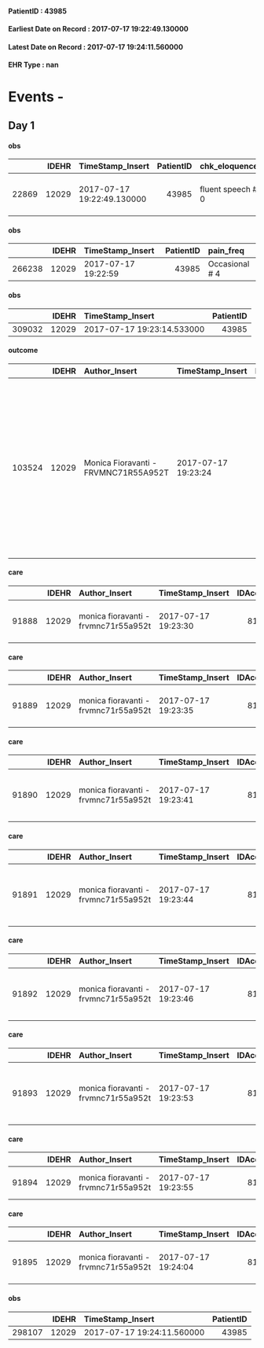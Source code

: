 
#### PatientID : 43985
#### Earliest Date on Record : 2017-07-17 19:22:49.130000
#### Latest Date on Record : 2017-07-17 19:24:11.560000
#### EHR Type : nan

# Events - 

## Day 1

#### obs
|       |   IDEHR | TimeStamp_Insert           |   PatientID | chk_eloquence     | asthenia     | body_temp    | agitation_behavior_freq   | mood                                              | cognitive_state   |
|------:|--------:|:---------------------------|------------:|:------------------|:-------------|:-------------|:--------------------------|:--------------------------------------------------|:------------------|
| 22869 |   12029 | 2017-07-17 19:22:49.130000 |       43985 | fluent speech # 0 | Moderate # 2 | Apyrexia # 0 | quiet # 0                 | Apathy # 00; # 03 demoralization; loneliness # 12 | Polished # 2      |

#### obs
|        |   IDEHR | TimeStamp_Insert    |   PatientID | pain_freq      |
|-------:|--------:|:--------------------|------------:|:---------------|
| 266238 |   12029 | 2017-07-17 19:22:59 |       43985 | Occasional # 4 |

#### obs
|        |   IDEHR | TimeStamp_Insert           |   PatientID |
|-------:|--------:|:---------------------------|------------:|
| 309032 |   12029 | 2017-07-17 19:23:14.533000 |       43985 |

#### outcome
|        |   IDEHR | Author_Insert                        | TimeStamp_Insert    |   PatientID |   IDDigitalSignDocument |   IDPAI_VIDAS | opt_problem               |   opt_problem_num | opt_obiettivo                                                                       |   opt_obiettivo_num | opt_stato_problema   |   opt_stato_problema_num | opt_interventi                                                                                                                                                                                                            |   opt_interventi_num |
|-------:|--------:|:-------------------------------------|:--------------------|------------:|------------------------:|--------------:|:--------------------------|------------------:|:------------------------------------------------------------------------------------|--------------------:|:---------------------|-------------------------:|:--------------------------------------------------------------------------------------------------------------------------------------------------------------------------------------------------------------------------|---------------------:|
| 103524 |   12029 | Monica Fioravanti - FRVMNC71R55A952T | 2017-07-17 19:23:24 |       43985 |                  820484 |        105774 | Altered sleep / wake # 31 |                 4 | The patient will describe the factors that interfere with sleep or wakefulness # 61 |                   4 | Open Problem # 1     |                        1 | PAI Implementation - Evaluate the effectiveness of drug administration # 500; Counseling - Establishing a trusting and meaningful relationship that promotes understanding of the fears and concerns of the patient # 501 |                    4 |

#### care
|       |   IDEHR | Author_Insert                        | TimeStamp_Insert    |   IDAccess | EHRType   |   PatientID |   IDTERAPIE_OUTPAT_VIDAS | ds_dose   | opt_via_di_somm        | ds_ora   | dt_data_inizio      |   opt_pregressa |   opt_somm_terapia |   opt_estemporanea |   opt_termina |   opt_somm_in_pompa | opt_farmaco                        |
|------:|--------:|:-------------------------------------|:--------------------|-----------:|:----------|------------:|-------------------------:|:----------|:-----------------------|:---------|:--------------------|----------------:|-------------------:|-------------------:|--------------:|--------------------:|:-----------------------------------|
| 91888 |   12029 | monica fioravanti - frvmnc71r55a952t | 2017-07-17 19:23:30 |      81246 | amb       |       43985 |                    69523 | 1 fl      | subcutaneously # 3 = 3 | 08 # 8   | 2017-07-17 00:00:00 |               0 |                  0 |                  0 |             0 |                   0 | lovenox® (clexane 4,000 iu) # 1134 |

#### care
|       |   IDEHR | Author_Insert                        | TimeStamp_Insert    |   IDAccess | EHRType   |   PatientID |   IDTERAPIE_OUTPAT_VIDAS | ds_dose   | opt_via_di_somm       | ds_ora   | dt_data_inizio      | ds_note_y     |   opt_pregressa |   opt_somm_terapia |   opt_estemporanea |   opt_termina |   opt_somm_in_pompa | opt_farmaco                                    |
|------:|--------:|:-------------------------------------|:--------------------|-----------:|:----------|------------:|-------------------------:|:----------|:----------------------|:---------|:--------------------|:--------------|----------------:|-------------------:|-------------------:|--------------:|--------------------:|:-----------------------------------------------|
| 91889 |   12029 | monica fioravanti - frvmnc71r55a952t | 2017-07-17 19:23:35 |      81246 | amb       |       43985 |                    69524 | 1 fl      | intramuscular # 2 = 2 | 10 # 10  | 2017-07-17 00:00:00 | every 28 days |               0 |                  0 |                  0 |             0 |                   0 | leuprorelin (enantone 3.75 mg / ml sir) # 1554 |

#### care
|       |   IDEHR | Author_Insert                        | TimeStamp_Insert    |   IDAccess | EHRType   |   PatientID |   IDTERAPIE_OUTPAT_VIDAS | ds_dose   | opt_via_di_somm   | ds_ora   | dt_data_inizio      |   opt_pregressa |   opt_somm_terapia |   opt_estemporanea |   opt_termina |   opt_somm_in_pompa | opt_farmaco                                 |
|------:|--------:|:-------------------------------------|:--------------------|-----------:|:----------|------------:|-------------------------:|:----------|:------------------|:---------|:--------------------|----------------:|-------------------:|-------------------:|--------------:|--------------------:|:--------------------------------------------|
| 91890 |   12029 | monica fioravanti - frvmnc71r55a952t | 2017-07-17 19:23:41 |      81246 | amb       |       43985 |                    69525 | 1 cp      | oral # 0 = 0      | 07 # 7   | 2017-07-17 00:00:00 |               0 |                  0 |                  0 |             0 |                   0 | omeprazole (omeprazole 20 mg tablets) # 960 |

#### care
|       |   IDEHR | Author_Insert                        | TimeStamp_Insert    |   IDAccess | EHRType   |   PatientID |   IDTERAPIE_OUTPAT_VIDAS | ds_dose   | opt_via_di_somm   | ds_ora          | dt_data_inizio      |   opt_pregressa |   opt_somm_terapia |   opt_estemporanea |   opt_termina |   opt_somm_in_pompa | opt_farmaco                                                |
|------:|--------:|:-------------------------------------|:--------------------|-----------:|:----------|------------:|-------------------------:|:----------|:------------------|:----------------|:--------------------|----------------:|-------------------:|-------------------:|--------------:|--------------------:|:-----------------------------------------------------------|
| 91891 |   12029 | monica fioravanti - frvmnc71r55a952t | 2017-07-17 19:23:44 |      81246 | amb       |       43985 |                    69526 | 1 cp      | oral # 0 = 0      | 08 # 8; 20 # 20 | 2017-07-17 00:00:00 |               0 |                  0 |                  0 |             0 |                   0 | oxycodone / naloxone (targin 40 + 20 mg tablets rp) # 1624 |

#### care
|       |   IDEHR | Author_Insert                        | TimeStamp_Insert    |   IDAccess | EHRType   |   PatientID |   IDTERAPIE_OUTPAT_VIDAS | ds_dose   | opt_via_di_somm   | ds_ora   | dt_data_inizio      |   opt_pregressa |   opt_somm_terapia |   opt_estemporanea |   opt_termina |   opt_somm_in_pompa | opt_farmaco                                 |
|------:|--------:|:-------------------------------------|:--------------------|-----------:|:----------|------------:|-------------------------:|:----------|:------------------|:---------|:--------------------|----------------:|-------------------:|-------------------:|--------------:|--------------------:|:--------------------------------------------|
| 91892 |   12029 | monica fioravanti - frvmnc71r55a952t | 2017-07-17 19:23:46 |      81246 | amb       |       43985 |                    69527 | 1 cp      | oral # 0 = 0      | 21 # 21  | 2017-07-17 00:00:00 |               0 |                  0 |                  0 |             0 |                   0 | triazolam (halcion 0,125 mg tablets) # 1882 |

#### care
|       |   IDEHR | Author_Insert                        | TimeStamp_Insert    |   IDAccess | EHRType   |   PatientID |   IDTERAPIE_OUTPAT_VIDAS | ds_dose   | opt_via_di_somm   | ds_ora          | dt_data_inizio      |   opt_pregressa |   opt_somm_terapia |   opt_estemporanea |   opt_termina |   opt_somm_in_pompa | opt_farmaco                                                        |
|------:|--------:|:-------------------------------------|:--------------------|-----------:|:----------|------------:|-------------------------:|:----------|:------------------|:----------------|:--------------------|----------------:|-------------------:|-------------------:|--------------:|--------------------:|:-------------------------------------------------------------------|
| 91893 |   12029 | monica fioravanti - frvmnc71r55a952t | 2017-07-17 19:23:53 |      81246 | amb       |       43985 |                    69528 | 1 bust    | oral # 0 = 0      | 08 # 8; 20 # 20 | 2017-07-17 00:00:00 |               0 |                  0 |                  0 |             0 |                   0 | calcium carbonate + cholecalciferol (cacit vitamin d3 bust) # 1114 |

#### care
|       |   IDEHR | Author_Insert                        | TimeStamp_Insert    |   IDAccess | EHRType   |   PatientID |   IDTERAPIE_OUTPAT_VIDAS | ds_altro_farmaco   | ds_dose   | opt_via_di_somm   | ds_ora   | dt_data_inizio      |   opt_pregressa |   opt_somm_terapia |   opt_estemporanea |   opt_termina |   opt_somm_in_pompa | opt_farmaco              |
|------:|--------:|:-------------------------------------|:--------------------|-----------:|:----------|------------:|-------------------------:|:-------------------|:----------|:------------------|:---------|:--------------------|----------------:|-------------------:|-------------------:|--------------:|--------------------:|:-------------------------|
| 91894 |   12029 | monica fioravanti - frvmnc71r55a952t | 2017-07-17 19:23:55 |      81246 | amb       |       43985 |                    69529 | bicalutamide       | 1 cp      | oral # 0 = 0      | 08 # 8   | 2017-07-17 00:00:00 |               0 |                  0 |                  0 |             0 |                   0 | other (see notes) # 2004 |

#### care
|       |   IDEHR | Author_Insert                        | TimeStamp_Insert    |   IDAccess | EHRType   |   PatientID |   IDTERAPIE_OUTPAT_VIDAS | ds_dose   | opt_via_di_somm   | ds_ora   | dt_data_inizio      |   opt_pregressa |   opt_somm_terapia |   opt_estemporanea |   opt_termina |   opt_somm_in_pompa | opt_farmaco                                   |
|------:|--------:|:-------------------------------------|:--------------------|-----------:|:----------|------------:|-------------------------:|:----------|:------------------|:---------|:--------------------|----------------:|-------------------:|-------------------:|--------------:|--------------------:|:----------------------------------------------|
| 91895 |   12029 | monica fioravanti - frvmnc71r55a952t | 2017-07-17 19:24:04 |      81246 | amb       |       43985 |                    69530 | 2 cp      | oral # 0 = 0      | 08 # 8   | 2017-07-17 00:00:00 |               0 |                  0 |                  0 |             0 |                   0 | prednisone (deltacortene 5 mg tablets) # 1450 |

#### obs
|        |   IDEHR | TimeStamp_Insert           |   PatientID |
|-------:|--------:|:---------------------------|------------:|
| 298107 |   12029 | 2017-07-17 19:24:11.560000 |       43985 |


